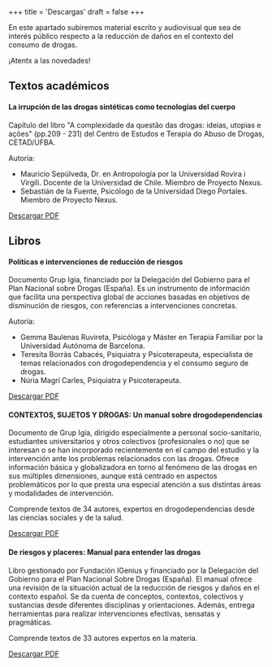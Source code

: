 +++
title = 'Descargas'
draft = false
+++

En este apartado subiremos material escrito y audiovisual que sea de interés público respecto a la reducción de daños en el contexto del consumo de drogas.

¡Atentx a las novedades!

## Textos académicos

#### La irrupción de las drogas sintéticas como tecnologías del cuerpo
Capítulo del libro "A complexidade da questão das drogas: ideias, utopias e ações" (pp.209 - 231) del Centro de Estudos e Terapia do Abuso de Drogas, CETAD/UFBA.

Autoría:
* Mauricio Sepúlveda, Dr. en Antropología por la Universidad Rovira i Virgili. Docente de la Universidad de Chile. Miembro de Proyecto Nexus.
* Sebastián de la Fuente, Psicólogo de la Universidad Diego Portales. Miembro de Proyecto Nexus.

[Descargar PDF](sepulveda-delafuente-2021.pdf)

## Libros

#### Políticas e intervenciones de reducción de riesgos

Documento Grup Igia, financiado por la Delegación del Gobierno para el Plan Nacional sobre Drogas (España). 
Es un instrumento de información que facilita una perspectiva global de acciones basadas en objetivos de disminución de riesgos, con referencias a intervenciones concretas.

Autoría:
* Gemma Baulenas Ruvireta, Psicóloga y Máster en Terapia Familiar por la Universidad Autónoma de Barcelona.
* Teresita Borràs Cabacés, Psiquiatra y Psicoterapeuta, especialista de temas relacionados con drogodependencia y el consumo seguro de drogas.
* Núria Magrí Carles, Psiquiatra y Psicoterapeuta.

[Descargar PDF](baulenas-borras-magri.pdf)

#### CONTEXTOS, SUJETOS Y DROGAS: Un manual sobre drogodependencias

Documento de Grup Igia, dirigido especialmente a personal socio-sanitario, estudiantes universitarios y otros colectivos (profesionales o no) que se interesan o se han incorporado recientemente en el campo del estudio y la intervención ante los problemas relacionados con las drogas.
Ofrece información básica y globalizadora en torno al fenómeno de las drogas en sus múltiples dimensiones, aunque está centrado en aspectos problemáticos por lo que presta una especial atención a sus distintas áreas y modalidades de intervención.

Comprende textos de 34 autores, expertos en drogodependencias desde las ciencias sociales y de la salud.

[Descargar PDF](grupo-igia-varios-autores-sf.pdf)

#### De riesgos y placeres: Manual para entender las drogas
Libro gestionado por Fundación IGenius y financiado por la Delegación del Gobierno para el Plan Nacional Sobre Drogas (España).
El manual ofrece una revisión de la situación actual de la reducción de riesgos y daños en el contexto español. Se da cuenta de conceptos, contextos, colectivos y sustancias desde diferentes disciplinas y orientaciones. Además, entrega herramientas para realizar intervenciones efectivas, sensatas y pragmáticas.

Comprende textos de 33 autores expertos en la materia.

[Descargar PDF](igenus-varios-autores-2013.pdf)

